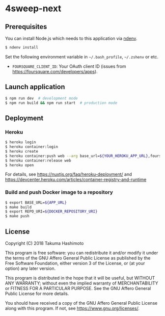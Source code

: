 # 4sweep-next

## Prerequisites

You can install Node.js which needs to this application via [ndenv](https://github.com/riywo/ndenv).

```bash
$ ndenv install
```

Set the following environment variable in `~/.bash_profile`, `~/.zshenv` or etc.

- `FOURSQUARE_CLIENT_ID`: Your OAuth client ID (issues from <https://foursquare.com/developers/apps>). 

## Launch application

```bash
$ npm run dev  # development mode
$ npm run build && npm run start  # production mode
```

## Deployment

### Heroku

```bash
$ heroku login
$ heroku container:login
$ heroku create
$ heroku container:push web --arg base_url=${YOUR_HEROKU_APP_URL},foursquare_client_id=${FOURSQUARE_CLIENT_ID}
$ heroku container:release web
$ heroku open
```

For details, see https://nuxtjs.org/faq/heroku-deployment/ and https://devcenter.heroku.com/articles/container-registry-and-runtime

### Build and push Docker image to a repository

```bash
$ export BASE_URL=${APP_URL}
$ make build
$ export REPO_URI=${DOCKER_REPOSITORY_URI}
$ make push
```

## License

Copyright (C) 2018 Takuma Hashimoto

This program is free software: you can redistribute it and/or modify it under the terms of the GNU Affero General Public License as published by the Free Software Foundation, either version 3 of the License, or (at your option) any later version.

This program is distributed in the hope that it will be useful, but WITHOUT ANY WARRANTY; without even the implied warranty of MERCHANTABILITY or FITNESS FOR A PARTICULAR PURPOSE. See the GNU Affero General Public License for more details.

You should have received a copy of the GNU Affero General Public License along with this program. If not, see <https://www.gnu.org/licenses/>.
